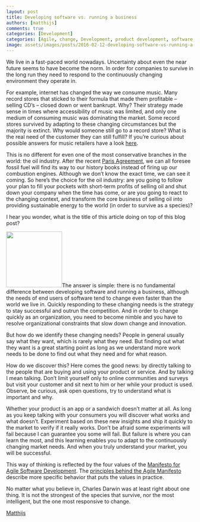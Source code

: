 ```yaml
---
layout: post
title: Developing software vs. running a business
authors: [matthijs]
comments: true
categories: [Development]
categories: [Agile, change, Development, product development, software development]
image: assets/images/posts/2016-02-12-developing-software-vs-running-a-business/developing-software-vs-running-a-business-feature-image.png
---
```

We live in a fast-paced world nowadays. Uncertainty about even the near future seems to have become the norm. In order for companies to survive in the long run they need to respond to the continuously changing environment they operate in.

For example, internet has changed the way we consume music. Many record stores that sticked to their formula that made them profitable – selling CD’s – closed down or went bankrupt. Why? Their strategy made sense in times where accessibility of music was limited, and only one medium of consuming music was dominating the market. Some record stores survived by adapting to these changing circumstances but the majority is extinct. Why would someone still go to a record store? What is the real need of the customer they can still fulfill? If you’re curious about possible answers for music retailers have a look <a href="http://www.bbc.com/news/entertainment-arts-13067160" target="_blank">here</a>.

This is no different for even one of the most conservative branches in the world: the oil industry. After the recent <a href="http://unfccc.int/2860.php" target="_blank">Paris Agreement</a>, we can all foresee fossil fuel will find its way to our history books instead of firing up our combustion engines. Although we don’t know the exact time, we can see it coming. So here’s the choice for the oil industry: are you going to follow your plan to fill your pockets with short-term profits of selling oil and shut down your company when the time has come, or are you going to react to the changing context, and transform the core business of selling oil into providing sustainable energy to the world (in order to survive as a species)?

I hear you wonder, what is the title of this article doing on top of this blog post?

<img class="alignright size-thumbnail wp-image-3469" src="{{site.baseurl}}/assets/images/posts/2016-02-12-developing-software-vs-running-a-business/change-ahead.jpg" alt="" width="150" height="150" />The answer is simple: there is no fundamental difference between developing software and running a business, although the needs of end users of software tend to change even faster than the world we live in. Quickly responding to these changing needs is the strategy to stay successful and outrun the competition. And in order to change quickly as an organization, you need to become nimble and you have to resolve organizational constraints that slow down change and innovation.

But how do we identify these changing needs? People in general usually say what they want, which is rarely what they need. But finding out what they want is a great starting point as long as we understand more work needs to be done to find out what they need and for what reason.

How do we discover this? Here comes the good news: by directly talking to the people that are buying and using your product or service. And by talking I mean talking. Don’t limit yourself only to online communities and surveys but visit your customer and sit next to him or her while your product is used. Observe, be curious, ask open questions, try to understand what is important and why.

Whether your product is an app or a sandwich doesn’t matter at all. As long as you keep talking with your consumers you will discover what works and what doesn’t. Experiment based on these new insights and ship it quickly to the market to verify if it really works. Don’t be afraid some experiments will fail because I can guarantee you some will fail. But failure is where you can learn the most, and this learning enables you to adapt to the continuously changing market needs. And when you truly understand your market, you will be successful.

This way of thinking is reflected by the four values of the <a href="http://agilemanifesto.org/" target="_blank">Manifesto for Agile Software Development</a>. The <a href="http://agilemanifesto.org/principles.html" target="_blank">principles behind the Agile Manifesto</a> describe more specific behavior that puts the values in practice.

No matter what you believe in, Charles Darwin was at least right about one thing. It is not the strongest of the species that survive, nor the most intelligent, but the one most responsive to change.

<a href="https://nl.linkedin.com/in/matthijsdebooij" target="_blank">Matthijs</a>
